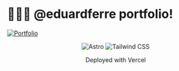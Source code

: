 # 👨🏻‍💻 @eduardferre portfolio!

[![Portfolio](https://github.com/user-attachments/assets/77c9a0a7-1ab3-498a-b484-3ef5dafe395a)](https://eduardferre.dev)


<div align="center">
  
![Astro](https://img.shields.io/badge/Astro-FF5D01?style=flat&logo=astro&logoColor=white)
![Tailwind CSS](https://img.shields.io/badge/Tailwind_CSS-06B6D4?style=flat&logo=tailwind-css&logoColor=white)

Deployed with Vercel

</div>
